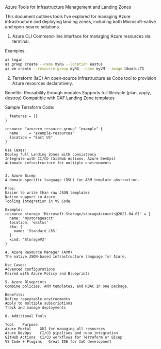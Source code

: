Azure Tools for Infrastructure Management and Landing Zones

This document outlines tools I’ve explored for managing Azure infrastructure and deploying landing zones, including both Microsoft-native and open-source solutions.


1. Azure CLI
Command-line interface for managing Azure resources via terminal.

Examples:
```bash
az login
az group create --name myRG --location eastus
az vm create --resource-group myRG --name myVM --image UbuntuLTS
```

2. Terraform (IaC)
An open-source Infrastructure as Code tool to provision Azure resources declaratively.

Benefits:
Reusability through modules
Supports full lifecycle (plan, apply, destroy)
Compatible with CAF Landing Zone templates

Sample Terraform Code:
```provider "azurerm" {
  features = {}
}

resource "azurerm_resource_group" "example" {
  name     = "example-resources"
  location = "East US"
}

Use Cases:
Deploy full Landing Zones with consistency
Integrate with CI/CD (GitHub Actions, Azure DevOps)
Automate infrastructure for multiple environments


3. Azure Bicep
A domain-specific language (DSL) for ARM template abstraction.

Pros:
Easier to write than raw JSON templates
Native support in Azure
Tooling integration in VS Code

Example:
resource storage 'Microsoft.Storage/storageAccounts@2021-04-01' = {
  name: 'mystorageacct'
  location: 'eastus'
  sku: {
    name: 'Standard_LRS'
  }
  kind: 'StorageV2'
}

4. Azure Resource Manager (ARM)
The native JSON-based infrastructure language for Azure.

Use Cases:
Advanced configurations
Paired with Azure Policy and Blueprints

5. Azure Blueprints
Combine policies, ARM templates, and RBAC in one package.

Benefits:
Define repeatable environments
Apply to multiple subscriptions
Track and manage deployments

6. Additional Tools

Tool	Purpose
Azure Portal	GUI for managing all resources
Azure DevOps	CI/CD pipelines and repo integration
GitHub Actions	CI/CD workflows for Terraform or Bicep
VS Code + Plugins	Great IDE for IaC development


